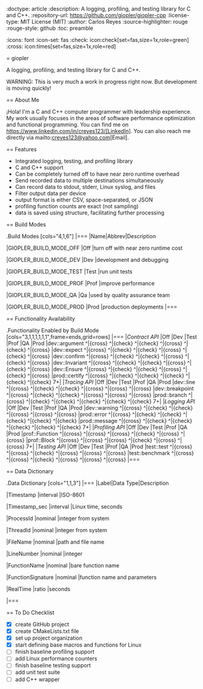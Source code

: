 :doctype: article
:description: A logging, profiling, and testing library for C and C++.
:repository-url: https://github.com/giopler/giopler-cpp
:license-type: MIT License (MIT)
:author: Carlos Reyes
:source-highlighter: rouge
:rouge-style: github
:toc: preamble

:icons: font
:icon-set: fas
:check: icon:check[set=fas,size=1x,role=green]
:cross: icon:times[set=fas,size=1x,role=red]

= giopler

A logging, profiling, and testing library for C and C++.

WARNING: This is very much a work in progress right now.
But development is moving quickly!

== About Me

¡Hola! I'm a C and C++ computer programmer with leadership experience.
My work usually focuses in the areas of software performance optimization
and functional programming.
You can find me on https://www.linkedin.com/in/creyes123/[LinkedIn].
You can also reach me directly via mailto:creyes123@yahoo.com[Email].

== Features

* Integrated logging, testing, and profiling library
* C and C++ support
* Can be completely turned off to have near zero runtime overhead
* Send recorded data to multiple destinations simultaneously
* Can record data to stdout, stderr, Linux syslog, and files
* Filter output data per device
* output format is either CSV, space-separated, or JSON
* profiling function counts are exact (not sampling)
* data is saved using structure, facilitating further processing

== Build Modes

.Build Modes
[cols="4,1,6"]
|===
|Name|Abbrev|Description

|GIOPLER_BUILD_MODE_OFF
|Off
|turn off with near zero runtime cost

|GIOPLER_BUILD_MODE_DEV
|Dev
|development and debugging

|GIOPLER_BUILD_MODE_TEST
|Test
|run unit tests

|GIOPLER_BUILD_MODE_PROF
|Prof
|improve performance

|GIOPLER_BUILD_MODE_QA
|Qa
|used by quality assurance team

|GIOPLER_BUILD_MODE_PROD
|Prod
|production deployments
|===

== Functionality Availability

.Functionality Enabled by Build Mode
[cols="3,1,1,1,1,1,1",frame=ends,grid=rows]
|===
|_Contract API_   |Off      |Dev      |Test     |Prof     |QA       |Prod
|dev::argument   ^|{cross} ^|{check} ^|{check} ^|{cross} ^|{check} ^|{cross}
|dev::expect     ^|{cross} ^|{check} ^|{check} ^|{cross} ^|{check} ^|{cross}
|dev::confirm    ^|{cross} ^|{check} ^|{check} ^|{cross} ^|{check} ^|{cross}
|dev::Invariant  ^|{cross} ^|{check} ^|{check} ^|{cross} ^|{check} ^|{cross}
|dev::Ensure     ^|{cross} ^|{check} ^|{check} ^|{cross} ^|{check} ^|{cross}
|prod::certify   ^|{cross} ^|{check} ^|{check} ^|{check} ^|{check} ^|{check}
7+|
|_Tracing API_    |Off      |Dev      |Test     |Prof     |QA       |Prod
|dev::line       ^|{cross} ^|{check} ^|{check} ^|{cross} ^|{cross} ^|{cross}
|dev::breakpoint ^|{cross} ^|{check} ^|{check} ^|{cross} ^|{cross} ^|{cross}
|prod::branch    ^|{cross} ^|{check} ^|{check} ^|{check} ^|{check} ^|{check}
7+|
|_Logging API_    |Off      |Dev      |Test     |Prof     |QA       |Prod
|dev::warning    ^|{cross} ^|{check} ^|{check} ^|{cross} ^|{cross} ^|{cross}
|prod::error     ^|{cross} ^|{check} ^|{check} ^|{check} ^|{check} ^|{check}
|prod::message   ^|{cross} ^|{check} ^|{check} ^|{check} ^|{check} ^|{check}
7+|
|_Profiling API_  |Off      |Dev      |Test     |Prof     |QA       |Prod
|prof::Function  ^|{cross} ^|{cross} ^|{cross} ^|{check} ^|{cross} ^|{cross}
|prof::Block     ^|{cross} ^|{cross} ^|{cross} ^|{check} ^|{cross} ^|{cross}
7+|
|_Testing API_    |Off      |Dev      |Test     |Prof     |QA       |Prod
|test::test      ^|{cross} ^|{cross} ^|{check} ^|{cross} ^|{cross} ^|{cross}
|test::benchmark ^|{cross} ^|{cross} ^|{check} ^|{cross} ^|{cross} ^|{cross}
|===

== Data Dictionary

.Data Dictionary
[cols="1,1,3"]
|===
|Label|Data Type|Description

|Timestamp
|interval
|ISO-8601

|Timestamp_sec
|interval
|Linux time, seconds

|ProcessId
|nominal
|integer from system

|ThreadId
|nominal
|integer from system

|FileName
|nominal
|path and file name

|LineNumber
|nominal
|integer

|FunctionName
|nominal
|bare function name

|FunctionSignature
|nominal
|function name and parameters

|RealTime
|ratio
|seconds

|===

== To Do Checklist

* [x] create GitHub project
* [x] create CMakeLists.txt file
* [x] set up project organization
* [x] start defining base macros and functions for Linux
* [ ] finish baseline profiling support
* [ ] add Linux performance counters
* [ ] finish baseline testing support
* [ ] add unit test suite
* [ ] add C++ wrapper
